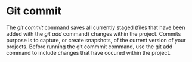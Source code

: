 # Git commit 
The *git commit* command saves all currently staged (files that have been added 
with the *git add* command) changes within the project. Commits purpose is to 
capture, or create snapshots, of the current version of your projects. Before 
running the git commmit command, use the git add command to include changes 
that have occured within the project. 

